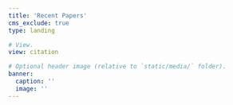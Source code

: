 ```yaml
---
title: 'Recent Papers'
cms_exclude: true
type: landing

# View.
view: citation

# Optional header image (relative to `static/media/` folder).
banner:
  caption: ''
  image: ''
---
```

